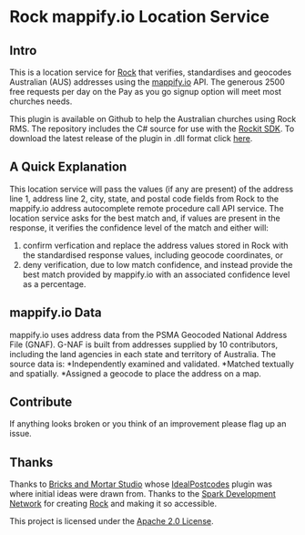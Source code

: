 # Rock mappify.io Location Service

## Intro
This is a location service for [Rock](http://rockrms.com) that verifies, standardises and geocodes Australian (AUS) addresses using the [mappify.io](http://mappify.io) API. The generous 2500 free requests per day on the Pay as you go signup option will meet most churches needs.

This plugin is available on Github to help the Australian churches using Rock RMS.  The repository includes the C# source for use with the [Rockit SDK](http://www.rockrms.com/Rock/Developer). To download the latest release of the plugin in .dll format click [here](https://github.com/hopecentral/mappify.io/releases/latest).

## A Quick Explanation
This location service will pass the values (if any are present) of the address line 1, address line 2, city, state, and postal code fields from Rock to the mappify.io address autocomplete remote procedure call API service. The location service asks for the best match and, if values are present in the response, it verifies the confidence level of the match and either will:
1. confirm verfication and replace the address values stored in Rock with the standardised response values, including geocode coordinates, or
2. deny verification, due to low match confidence, and instead provide the best match provided by mappify.io with an associated confidence level as a percentage.

## mappify.io Data
mappify.io uses address data from the PSMA Geocoded National Address File (GNAF). G-NAF is built from addresses supplied by 10 contributors, including the land agencies in each state and territory of Australia. The source data is:
*Independently examined and validated.
*Matched textually and spatially.
*Assigned a geocode to place the address on a map.

## Contribute
If anything looks broken or you think of an improvement please flag up an issue.

## Thanks
Thanks to [Bricks and Mortar Studio](https://bricksandmortarstudio.com/) whose [IdealPostcodes](https://github.com/BricksandMortar/IdealPostcodes) plugin was where initial ideas were drawn from.
Thanks to the [Spark Development Network](https://sparkdevnetwork.org/) for creating [Rock](https://github.com/SparkDevNetwork/Rock) and making it so accessible.

This project is licensed under the [Apache 2.0 License](http://www.apache.org/licenses/LICENSE-2.0.html).
